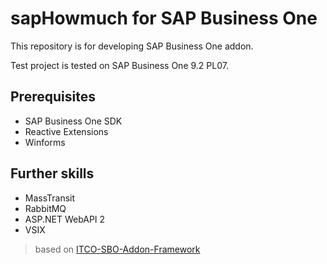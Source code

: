 # **sapHowmuch** for SAP Business One

This repository is for developing SAP Business One addon.

Test project is tested on SAP Business One 9.2 PL07.

## Prerequisites

* SAP Business One SDK
* Reactive Extensions
* Winforms

## Further skills

* MassTransit
* RabbitMQ
* ASP.NET WebAPI 2
* VSIX

> based on [ITCO-SBO-Addon-Framework](https://github.com/ITCompaniet/ITCO-SBO-Addon-Framework)
